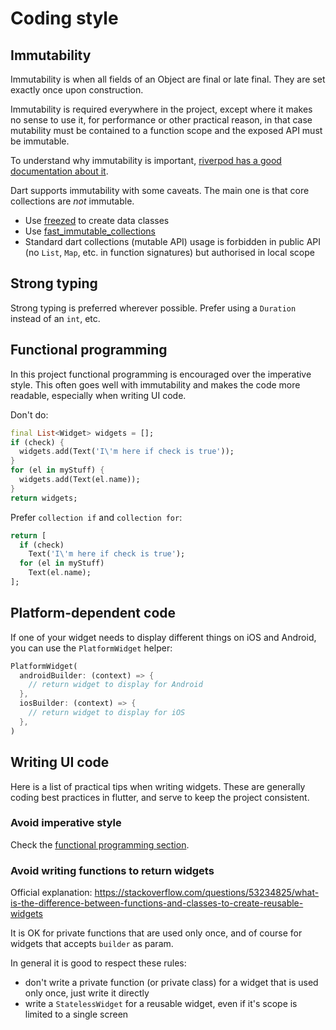 # Coding style

## Immutability

Immutability is when all fields of an Object are final or late final. They are set exactly once upon construction.

Immutability is required everywhere in the project, except where it makes no sense to use it, for performance or other practical reason, in that case mutability must be contained to a function scope and the exposed API must be immutable.

To understand why immutability is important, [riverpod has a good documentation about it](https://docs-v2.riverpod.dev/docs/concepts/why_immutability).

Dart supports immutability with some caveats. The main one is that core collections are *not* immutable.

- Use [freezed](https://pub.dev/packages/freezed) to create data classes
- Use [fast_immutable_collections](https://pub.dev/packages/fast_immutable_collections/install)
- Standard dart collections (mutable API) usage is forbidden in public API (no `List`, `Map`, etc. in function signatures) but authorised in local scope

## Strong typing

Strong typing is preferred wherever possible. Prefer using a `Duration` instead of an `int`, etc.

## Functional programming

In this project functional programming is encouraged over the imperative style. This often goes well with immutability and makes the code more readable, especially when writing UI code.

Don't do:
```dart
final List<Widget> widgets = [];
if (check) {
  widgets.add(Text('I\'m here if check is true'));
}
for (el in myStuff) {
  widgets.add(Text(el.name));
}
return widgets;
```

Prefer `collection if` and `collection for`:
```dart
return [
  if (check)
    Text('I\'m here if check is true');
  for (el in myStuff)
    Text(el.name);
];
```

## Platform-dependent code

If one of your widget needs to display different things on iOS and Android, you can use the `PlatformWidget` helper:

```dart
PlatformWidget(
  androidBuilder: (context) => {
    // return widget to display for Android
  },
  iosBuilder: (context) => {
    // return widget to display for iOS
  },
)
```

## Writing UI code

Here is a list of practical tips when writing widgets. These are generally coding best practices in flutter, and serve to keep the project consistent.

### Avoid imperative style

Check the [functional programming section](#functional-programming).

### Avoid writing functions to return widgets

Official explanation: https://stackoverflow.com/questions/53234825/what-is-the-difference-between-functions-and-classes-to-create-reusable-widgets

It is OK for private functions that are used only once, and of course for widgets that accepts `builder` as param.

In general it is good to respect these rules:

- don't write a private function (or private class) for a widget that is used only once, just write it directly
- write a `StatelessWidget` for a reusable widget, even if it's scope is limited to a single screen
